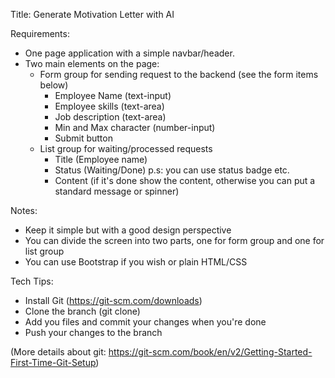 Title: Generate Motivation Letter with AI

Requirements:
- One page application with a simple navbar/header.
- Two main elements on the page:
	+ Form group for sending request to the backend (see the form items below)
		- Employee Name (text-input)
		- Employee skills (text-area)
		- Job description (text-area)
		- Min and Max character (number-input)
		- Submit button
	+ List group for waiting/processed requests
		- Title (Employee name)
		- Status (Waiting/Done) p.s: you can use status badge etc.
		- Content (if it's done show the content, otherwise you can put a standard message or spinner)

Notes:
- Keep it simple but with a good design perspective
- You can divide the screen into two parts, one for form group and one for list group
- You can use Bootstrap if you wish or plain HTML/CSS

Tech Tips:
- Install Git (https://git-scm.com/downloads)
- Clone the branch (git clone)
- Add you files and commit your changes when you're done
- Push your changes to the branch

(More details about git: https://git-scm.com/book/en/v2/Getting-Started-First-Time-Git-Setup)